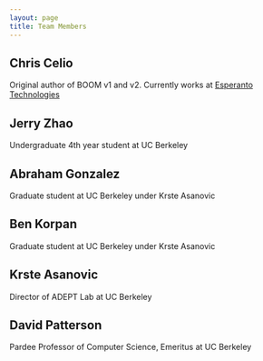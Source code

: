 ```yaml
---
layout: page
title: Team Members 
---
```


## Chris Celio 

Original author of BOOM v1 and v2. Currently works at [Esperanto Technologies](https://www.esperanto.ai/)

## Jerry Zhao 

Undergraduate 4th year student at UC Berkeley

## Abraham Gonzalez 

Graduate student at UC Berkeley under Krste Asanovic

## Ben Korpan 

Graduate student at UC Berkeley under Krste Asanovic

## Krste Asanovic

Director of ADEPT Lab at UC Berkeley

## David Patterson

Pardee Professor of Computer Science, Emeritus at UC Berkeley


